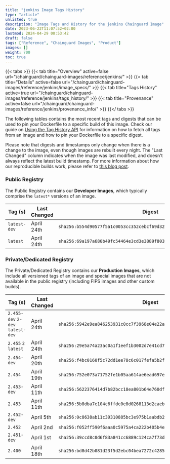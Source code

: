 ```yaml
---
title: "jenkins Image Tags History"
type: "article"
unlisted: true
description: "Image Tags and History for the jenkins Chainguard Image"
date: 2023-06-22T11:07:52+02:00
lastmod: 2024-04-29 00:53:42
draft: false
tags: ["Reference", "Chainguard Images", "Product"]
images: []
weight: 700
toc: true
---
```


{{< tabs >}}
{{< tab title="Overview" active=false url="/chainguard/chainguard-images/reference/jenkins/" >}}
{{< tab title="Details" active=false url="/chainguard/chainguard-images/reference/jenkins/image_specs/" >}}
{{< tab title="Tags History" active=true url="/chainguard/chainguard-images/reference/jenkins/tags_history/" >}}
{{< tab title="Provenance" active=false url="/chainguard/chainguard-images/reference/jenkins/provenance_info/" >}}
{{</ tabs >}}

The following tables contains the most recent tags and digests that can be used to pin your Dockerfile to a specific build of this image. Check our guide on [Using the Tag History API](/chainguard/chainguard-images/using-the-tag-history-api/) for information on how to fetch all tags from an image and how to pin your Dockerfile to a specific digest.

Please note that digests and timestamps only change when there is a change to the image, even though images are rebuilt every night. The "Last Changed" column indicates when the image was last modified, and doesn't always reflect the latest build timestamp. For more information about how our reproducible builds work, please refer to [this blog post](https://www.chainguard.dev/unchained/reproducing-chainguards-reproducible-image-builds).

### Public Registry
The Public Registry contains our **Developer Images**, which typically comprise the `latest*` versions of an image.

| Tag (s)       | Last Changed | Digest                                                                    |
|---------------|--------------|---------------------------------------------------------------------------|
|  `latest-dev` | April 24th   | `sha256:b554d90577f5a1c0053cc352cebcf69d32b281e2f8f8b7b38e62d6f7e8385ec1` |
|  `latest`     | April 24th   | `sha256:69a197a680b49fc54464e3cd3e3889f803cb4a0eadd1142ed7611af7520345be` |


### Private/Dedicated Registry
The Private/Dedicated Registry contains our **Production Images**, which include all versioned tags of an image and special images that are not available in the public registry (including FIPS images and other custom builds).

| Tag (s)                           | Last Changed | Digest                                                                    |
|-----------------------------------|--------------|---------------------------------------------------------------------------|
|  `2.455-dev` `2-dev` `latest-dev` | April 24th   | `sha256:5942e9ea846253931c0cc7f3968e04e22a30d9d16c222a1581bf0bed008681f1` |
|  `2.455` `2` `latest`             | April 24th   | `sha256:29e5a74a23ac0a1f1eef1b3002d7e41cd76a447b32288b8c17cf6f3755eb9741` |
|  `2.454-dev`                      | April 20th   | `sha256:f4bc0160f5c72dd1ee78c6c017fefa5b2f6c8fa211fdc4cd17d9b848923e09ee` |
|  `2.454`                          | April 19th   | `sha256:752e073a71752fe1b05aa614ae6ead697e9002f8c3147e18a72008f2c795c2f1` |
|  `2.453-dev`                      | April 11th   | `sha256:5622376414d7b82bcc18ea801b64e760df1879bf7724ab912b0ec6f5e41ba896` |
|  `2.453`                          | April 11th   | `sha256:5b8dba7e104c6ffdc0e8d0268113d2caeb7373a0d1535e019fcf7ad2855b4cf1` |
|  `2.452-dev`                      | April 5th    | `sha256:0c8638ab11c39310885bc3e975b1aabdb22202ecee4cae9dd548276abdc63dcc` |
|  `2.452`                          | April 2nd    | `sha256:f052ff590f6aaa0c5975a4ca222b405b4edb4f423fbf286a78990254b8f0708c` |
|  `2.451-dev`                      | April 1st    | `sha256:39ccd8c0d6f83a841cc6889c124ca7f73d971cca8235e7314ebe1d0d44228d23` |
|  `2.400`                          | April 18th   | `sha256:bd8d42b081d23f5d2ebc04bea7272c42858b40b37c9c4a2dacd89a184373056a` |

